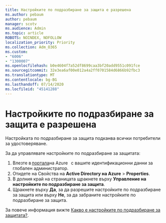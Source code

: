 ```yaml
---
title: Настройките по подразбиране за защита е разрешена
ms.author: pebaum
author: pebaum
manager: scotv
ms.audience: Admin
ms.topic: article
ROBOTS: NOINDEX, NOFOLLOW
localization_priority: Priority
ms.collection: Adm_O365
ms.custom:
- "6006"
- "1300007"
ms.openlocfilehash: b0e4604f7a52df8699caa3bf20add9551c091fce
ms.sourcegitcommit: 32e3ea6af00e012a4a2ff0701584d6866b92fbc3
ms.translationtype: MT
ms.contentlocale: bg-BG
ms.lasthandoff: 07/14/2020
ms.locfileid: "45141288"
---
```

# <a name="security-defaults-is-enabled"></a>Настройките по подразбиране за защита е разрешена

Настройката по подразбиране за защита подканва всички потребители за удостоверяване.

За да управлявате настройките по подразбиране за защитата:

1. Влезте в [портала](https://ms.portal.azure.com/)на Azure   с вашите идентификационни данни за глобален администратор.
2. Отидете на Свойства на **Active Directory на Azure**  >  **Properties**.
3. В долния край на страницата щракнете върху **Управление на настройките по подразбиране за защита**.
4. Щракнете върху **Да**, за да разрешите настройките по подразбиране за защита или върху **Не**, за да забраните настройките по подразбиране за защита.

За повече информация вижте [Какво е настройките по подразбиране за защитата?](https://docs.microsoft.com/azure/active-directory/fundamentals/concept-fundamentals-security-defaults).